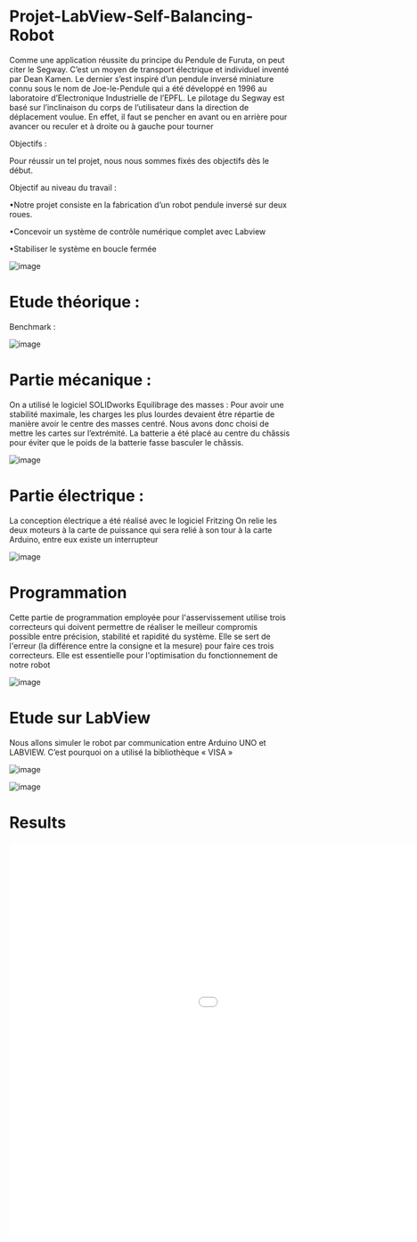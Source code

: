 # Projet-LabView-Self-Balancing-Robot

Comme une application réussite du principe du Pendule de Furuta, on peut citer le Segway. C’est un moyen de transport électrique et individuel inventé par Dean Kamen. Le dernier s’est inspiré d’un pendule inversé miniature connu sous le nom de Joe-le-Pendule qui a été développé en 1996 au laboratoire d’Electronique Industrielle de l’EPFL. Le pilotage du Segway est basé sur l’inclinaison du corps de l’utilisateur dans la direction de déplacement voulue. En effet, il faut se pencher en avant ou en arrière pour avancer ou reculer et à droite ou à gauche pour tourner

Objectifs :

Pour réussir un tel projet, nous nous sommes fixés des objectifs dès le début. 

Objectif au niveau du travail : 

•Notre projet consiste en la fabrication d’un robot pendule inversé sur deux roues. 

•Concevoir un système de contrôle numérique complet avec Labview

•Stabiliser le système en boucle fermée


![image](https://user-images.githubusercontent.com/83011466/121741114-561a4c00-cafe-11eb-8072-2830ec402588.png)

# Etude théorique :

Benchmark :

![image](https://user-images.githubusercontent.com/83011466/121741655-1d2ea700-caff-11eb-918a-7b46cb9c8160.png)

# Partie mécanique :

On a utilisé le logiciel SOLIDworks 
Equilibrage des masses :
Pour avoir une stabilité maximale, les charges les plus lourdes devaient être répartie de manière avoir le centre des masses centré. Nous avons donc choisi de mettre les cartes sur l’extrémité. La batterie a été placé au centre du châssis pour éviter que le poids de la batterie fasse basculer le châssis.

![image](https://user-images.githubusercontent.com/83011466/121743315-77306c00-cb01-11eb-8137-f13f82f48ed2.png)

# Partie électrique :

La conception électrique a été réalisé avec le logiciel Fritzing
On relie les deux moteurs à la carte de puissance qui sera relié à son tour à la carte Arduino, entre eux existe un interrupteur 


![image](https://user-images.githubusercontent.com/83011466/121743427-a050fc80-cb01-11eb-838f-f23d9f2b1e3f.png)

# Programmation 

Cette partie de programmation employée pour l'asservissement utilise trois correcteurs qui doivent permettre de réaliser le meilleur compromis possible entre précision, stabilité et rapidité du système. Elle se sert de l'erreur (la différence entre la consigne et la mesure) pour faire ces trois correcteurs. Elle est essentielle pour l'optimisation du fonctionnement de notre robot 

![image](https://user-images.githubusercontent.com/83011466/121743648-f32ab400-cb01-11eb-8885-2987e1172a8c.png)

# Etude sur LabView

Nous allons simuler le robot par communication entre Arduino UNO et LABVIEW. C’est pourquoi on a utilisé la bibliothèque « VISA »

![image](https://user-images.githubusercontent.com/83011466/121743765-24a37f80-cb02-11eb-892a-48d6a26c88e8.png)

![image](https://user-images.githubusercontent.com/83011466/121743804-36852280-cb02-11eb-9f85-b631b72ce129.png)

# Results

<iframe src='//gifs.com/embed/self-balancing-robot-GRZEkK' frameborder='0' scrolling='no' width='1280px' height='704px' style='-webkit-backface-visibility: hidden;-webkit-transform: scale(1);' ></iframe>
